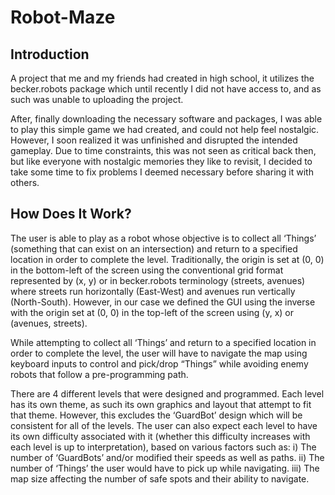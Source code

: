 # Robot-Maze

## Introduction
A project that me and my friends had created in high school, it utilizes the becker.robots package which until recently I did not have access to, and as such was unable to uploading the project.

After, finally downloading the necessary software and packages, I was able to play this simple game we had created, and could not help feel nostalgic. However, I soon realized it was unfinished and disrupted the intended gameplay. Due to time constraints, this was not seen as critical back then, but like everyone with nostalgic memories they like to revisit, I decided to take some time to fix problems I deemed necessary before sharing it with others.

## How Does It Work?
The user is able to play as a robot whose objective is to collect all ‘Things’ (something that can exist on an intersection) and return to a specified location in order to complete the level. Traditionally, the origin is set at (0, 0) in the bottom-left of the screen using the conventional grid format represented by (x, y) or in becker.robots terminology (streets, avenues) where streets run horizontally (East-West) and avenues run vertically (North-South). However, in our case we defined the GUI using the inverse with the origin set at (0, 0) in the top-left of the screen using (y, x) or (avenues, streets).

While attempting to collect all ‘Things’ and return to a specified location in order to complete the level, the user will have to navigate the map using keyboard inputs to control and pick/drop “Things” while avoiding enemy robots that follow a pre-programming path. 

There are 4 different levels that were designed and programmed. Each level has its own theme, as such its own graphics and layout that attempt to fit that theme. However, this excludes the ‘GuardBot’ design which will be consistent for all of the levels. The user can also expect each level to have its own difficulty associated with it (whether this difficulty increases with each level is up to interpretation), based on various factors such as:
i) The number of ‘GuardBots’ and/or modified their speeds as well as paths.
ii) The number of ‘Things’ the user would have to pick up while navigating.
iii) The map size affecting the number of safe spots and their ability to navigate.
